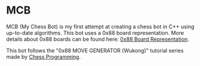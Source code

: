 # MCB
MCB (My Chess Bot) is my first attempt at creating a chess bot in C++ using up-to-date algorithms. This bot uses a 0x88 board representation. More details about 0x88 boards can be found here: <a href="https://www.chessprogramming.org/0x88">0x88 Board Representation</a>.

This bot follows the "0x88 MOVE GENERATOR (Wukong)" tutorial series made by <a href="https://www.youtube.com/@chessprogramming591">Chess Programming</a>.
